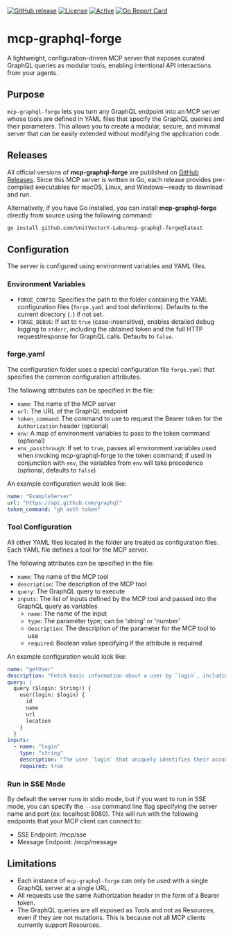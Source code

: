 [![GitHub release](https://img.shields.io/github/release/UnitVectorY-Labs/mcp-graphql-forge.svg)](https://github.com/UnitVectorY-Labs/mcp-graphql-forge/releases/latest) [![License](https://img.shields.io/badge/license-MIT-blue)](https://opensource.org/licenses/MIT) [![Active](https://img.shields.io/badge/Status-Active-green)](https://guide.unitvectorylabs.com/bestpractices/status/#active) [![Go Report Card](https://goreportcard.com/badge/github.com/UnitVectorY-Labs/mcp-graphql-forge)](https://goreportcard.com/report/github.com/UnitVectorY-Labs/mcp-graphql-forge)

# mcp-graphql-forge

A lightweight, configuration-driven MCP server that exposes curated GraphQL queries as modular tools, enabling intentional API interactions from your agents.

## Purpose

`mcp-graphql-forge` lets you turn any GraphQL endpoint into an MCP server whose tools are defined in YAML files that specify the GraphQL queries and their parameters. This allows you to create a modular, secure, and minimal server that can be easily extended without modifying the application code.

## Releases

All official versions of **mcp-graphql-forge** are published on [GitHub Releases](https://github.com/UnitVectorY-Labs/mcp-graphql-forge/releases). Since this MCP server is written in Go, each release provides pre-compiled executables for macOS, Linux, and Windows—ready to download and run.

Alternatively, if you have Go installed, you can install **mcp-graphql-forge** directly from source using the following command:

```bash
go install github.com/UnitVectorY-Labs/mcp-graphql-forge@latest
```

## Configuration

The server is configured using environment variables and YAML files.

### Environment Variables

- `FORGE_CONFIG`: Specifies the path to the folder containing the YAML configuration files (`forge.yaml` and tool definitions). Defaults to the current directory (`.`) if not set.
- `FORGE_DEBUG`: If set to `true` (case-insensitive), enables detailed debug logging to `stderr`, including the obtained token and the full HTTP request/response for GraphQL calls. Defaults to `false`.

### forge.yaml

The configuration folder uses a special configuration file `forge.yaml` that specifies the common configuration attributes.

The following attributes can be specified in the file:

- `name`: The name of the MCP server
- `url`: The URL of the GraphQL endpoint
- `token_command`: The command to use to request the Bearer token for the `Authorization` header (optional)
- `env`: A map of environment variables to pass to the token command (optional)
- `env_passthrough`: If set to `true`, passes all environment variables used when invoking mcp-graphql-forge to the token command; if used in conjunction with `env`, the variables from `env` will take precedence (optional, defaults to `false`)

An example configuration would look like:

```yaml
name: "ExampleServer"
url: "https://api.github.com/graphql"
token_command: "gh auth token"
```

### Tool Configuration

All other YAML files located in the folder are treated as configuration files. Each YAML file defines a tool for the MCP server.


The following attributes can be specified in the file:

- `name`: The name of the MCP tool
- `description`: The description of the MCP tool
- `query`: The GraphQL query to execute
- `inputs`: The list of inputs defined by the MCP tool and passed into the GraphQL query as variables
  - `name`: The name of the input
  - `type`: The parameter type; can be 'string' or 'number'
  - `description`: The description of the parameter for the MCP tool to use
  - `required`: Boolean value specifying if the attribute is required

An example configuration would look like:

```yaml
name: "getUser"
description: "Fetch basic information about a user by `login`, including their name, URL, and location."
query: |
  query ($login: String!) {
    user(login: $login) {
      id
      name
      url
      location
    }
  }
inputs:
  - name: "login"
    type: "string"
    description: "The user `login` that uniquely identifies their account."
    required: true
```

### Run in SSE Mode

By default the server runs in stdio mode, but if you want to run in SSE mode, you can specify the `--sse` command line flag specifying the server name and port (ex: localhost:8080).  This will run with the following endpoints that your MCP client can connect to:

- SSE Endpoint: /mcp/sse
- Message Endpoint: /mcp/message

## Limitations

- Each instance of `mcp-graphql-forge` can only be used with a single GraphQL server at a single URL.
- All requests use the same Authorization header in the form of a Bearer token.
- The GraphQL queries are all exposed as Tools and not as Resources, even if they are not mutations. This is because not all MCP clients currently support Resources.
